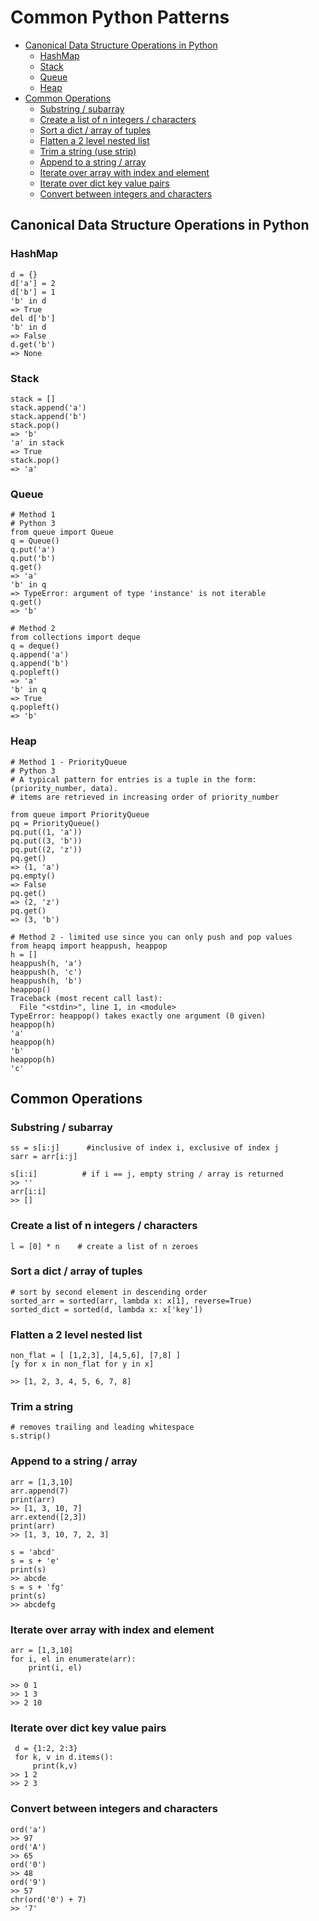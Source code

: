 # Common Python Patterns

* [Canonical Data Structure Operations in Python](#canonical-data-structure-operations-in-python)
  * [HashMap](#hashmap)    
  * [Stack](#stack)
  * [Queue](#queue)
  * [Heap](#heap)
* [Common Operations](#common-operations)
  * [Substring / subarray](#substring--subarray)
  * [Create a list of n integers / characters](#create-a-list-of-n-integers--characters)  
  * [Sort a dict / array of tuples](#sort-a-dict--array-of-tuples)
  * [Flatten a 2 level nested list](#flatten-a-2-level-nested-list)
  * [Trim a string (use strip)](#trim-a-string)
  * [Append to a string / array](#append-to-a-string--array)
  * [Iterate over array with index and element](#iterate-over-array-with-index-and-element)
  * [Iterate over dict key value pairs](#iterate-over-dict-key-value-pairs)
  * [Convert between integers and characters](#convert-between-integers-and-characters) 

## Canonical Data Structure Operations in Python

### HashMap
```
d = {}
d['a'] = 2
d['b'] = 1
'b' in d
=> True
del d['b']
'b' in d
=> False
d.get('b')
=> None
```

### Stack  
```
stack = []
stack.append('a')
stack.append('b')
stack.pop()
=> 'b'
'a' in stack
=> True
stack.pop()
=> 'a'
```
### Queue
```
# Method 1
# Python 3
from queue import Queue 
q = Queue()
q.put('a') 
q.put('b')
q.get()
=> 'a'
'b' in q
=> TypeError: argument of type 'instance' is not iterable
q.get()
=> 'b'

# Method 2
from collections import deque 
q = deque()
q.append('a') 
q.append('b')
q.popleft()
=> 'a'
'b' in q
=> True
q.popleft()
=> 'b'

```

### Heap
```
# Method 1 - PriorityQueue
# Python 3
# A typical pattern for entries is a tuple in the form: (priority_number, data).
# items are retrieved in increasing order of priority_number

from queue import PriorityQueue 
pq = PriorityQueue()
pq.put((1, 'a'))
pq.put((3, 'b'))
pq.put((2, 'z'))
pq.get()
=> (1, 'a')
pq.empty()
=> False
pq.get()
=> (2, 'z')
pq.get()
=> (3, 'b')

# Method 2 - limited use since you can only push and pop values
from heapq import heappush, heappop
h = []
heappush(h, 'a')
heappush(h, 'c')
heappush(h, 'b')
heappop()
Traceback (most recent call last):
  File "<stdin>", line 1, in <module>
TypeError: heappop() takes exactly one argument (0 given)
heappop(h)
'a'
heappop(h)
'b'
heappop(h)
'c'
```

## Common Operations
      
### Substring / subarray
```
ss = s[i:j]      #inclusive of index i, exclusive of index j
sarr = arr[i:j]

s[i:i]          # if i == j, empty string / array is returned
>> ''
arr[i:i]
>> []
```
### Create a list of n integers / characters
```
l = [0] * n    # create a list of n zeroes
```
### Sort a dict / array of tuples
```
# sort by second element in descending order
sorted_arr = sorted(arr, lambda x: x[1], reverse=True)
sorted_dict = sorted(d, lambda x: x['key'])
```
### Flatten a 2 level nested list
```
non_flat = [ [1,2,3], [4,5,6], [7,8] ]
[y for x in non_flat for y in x]

>> [1, 2, 3, 4, 5, 6, 7, 8]
```
### Trim a string
```
# removes trailing and leading whitespace
s.strip()
```

### Append to a string / array
```
arr = [1,3,10]
arr.append(7)
print(arr)
>> [1, 3, 10, 7]
arr.extend([2,3])
print(arr)
>> [1, 3, 10, 7, 2, 3]

s = 'abcd'
s = s + 'e'
print(s)
>> abcde
s = s + 'fg'
print(s)
>> abcdefg

```

### Iterate over array with index and element
```
arr = [1,3,10]
for i, el in enumerate(arr):
    print(i, el)

>> 0 1
>> 1 3
>> 2 10
```

### Iterate over dict key value pairs
```
 d = {1:2, 2:3}
 for k, v in d.items():
     print(k,v)
>> 1 2
>> 2 3
```

### Convert between integers and characters  
```
ord('a')
>> 97
ord('A')
>> 65
ord('0')
>> 48
ord('9')
>> 57
chr(ord('0') + 7)
>> '7'
```
